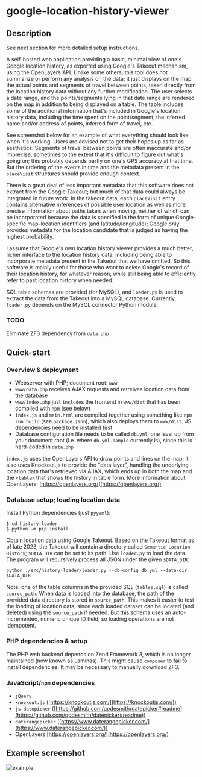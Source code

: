 # google-location-history-viewer


## Description

See next section for more detailed setup instructions.

A self-hosted web application providing a basic, minimal view of one's Google location history, as exported using Google's Takeout mechanism, using the OpenLayers API. 
Unlike some others, this tool does not summarize or perform any analysis on the data; it just displays on the map the actual points and segments of travel between points, 
taken directly from the location history data without any further modification. The user selects a date range, and the points/segments lying in that date range are rendered 
on the map in addition to being displayed on a table. The table includes some of the additional information that's included in Google's location history data, including the
time spent on the point/segment, the inferred name and/or address of points, inferred form of travel, etc.

See screenshot below for an example of what everything should look like when it's working. Users are advised not to get their hopes up as far as aesthetics. Segments of travel between points are often inaccurate and/or imprecise, sometimes to the extent that it's difficult to figure out what's going on; this probably depends partly on one's GPS accuracy at that time. But the ordering of the events in time and the metadata present in the `placeVisit` structures should provide enough context.

There is a great deal of less important metadata that this software does not extract from the Google Takeout; but much of that data could always be integrated in future work. 
In the takeout data, each `placeVisit` entry contains alternative inferences of possible user location as well as more precise information about paths taken when moving, 
neither of which can be incorporated because the data is specified in the form of unique Google-specific map-location identifiers (and latitude/longitude); 
Google only provides metadata for the location candidate that is judged as having the highest probability.

I assume that Google's own location history viewer provides a much better, richer interface to the location history data, including being able to incorporate metadata present in the Takeout that we have omitted.
So this software is mainly useful for those who want to delete Google's record of their location history, for whatever reason, while still being able to efficiently refer to past location history when needed.


SQL table schemas are provided (for MySQL), and `loader.py` is used to extract the data from the Takeout into a MySQL database.
Currently, `loader.py` depends on the MySQL connector Python module.

### TODO

Eliminate ZF3 dependency from `data.php` 

## Quick-start

### Overview & deployment

- Webserver with PHP; document root: `www`
- `www/data.php` receives AJAX requests and retreives location data from the database
- `www/index.php` just `include`s the frontend in `www/dist` that has been compiled with `npm` (see below)
- `index.js` and `main.html` are compiled together using something like `npm run build` (see `package.json`), which also deploys them to `www/dist`.
    JS dependencies need to be installed first 
- Database configuration file needs to be called `db.yml`, one level up from your document root (i.e. where `db.yml.sample` currently is), since this is
    hard-coded in `data.php`

`index.js` uses the OpenLayers API to draw points and lines on the map; it also uses Knockout.js to provide the "data layer", handling the underlying location data that's retrieved via AJAX, 
which ends up in both the map and the `<table>` that shows the history in table form. More information about OpenLayers: [https://openlayers.org/](https://openlayers.org/).

### Database setup; loading location data

Install Python dependencies (just `pyyaml`):

```
$ cd history-loader
$ python -m pip install .
```

Obtain location data using Google Takeout. Based on the Takeout format as of late 2023, the Takeout will contain a directory called `Semantic Location History`; `$DATA_DIR` can be set to its path.
Use `loader.py` to load the data. The program will recursively process all JSON under the given `$DATA_DIR`:

```
python ./src/history-loader/loader.py --db-config db.yml --data-dir $DATA_DIR
```

Note: one of the table columns in the provided SQL (`tables.sql`) is called `source_path`. When data is loaded into the database, the path of the provided data directory is 
stored in `source_path`. This makes it easier to test the loading of location data, since each loaded dataset can be located (and deleted) using the `source_path` if needed.
But this schema uses an auto-incremented, numeric unique ID field, so loading operations are not idempotent.


### PHP dependencies & setup

The PHP web backend depends on Zend Framework 3, which is no longer maintained (now known as Laminas). 
This might cause `composer` to fail to install dependencies. It may be necessary to manually download ZF3.

### JavaScript/`npm` dependencies

- `jQuery`
- `knockout.js` ([https://knockoutjs.com/](https://knockoutjs.com/))
- `js-datepicker` ([https://github.com/qodesmith/datepicker#readme](https://github.com/qodesmith/datepicker#readme))
- `daterangepicker` ([https://www.daterangepicker.com/](https://www.daterangepicker.com/))
- OpenLayers [https://openlayers.org/](https://openlayers.org/)

## Example screenshot

![example](https://user-images.githubusercontent.com/122396215/218289123-0f9fc601-f725-406a-9bda-e3e62dbac4c6.png)
